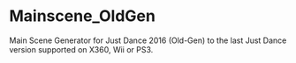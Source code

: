 # Mainscene_OldGen
Main Scene Generator for Just Dance 2016 (Old-Gen) to the last Just Dance version supported on X360, Wii or PS3.
